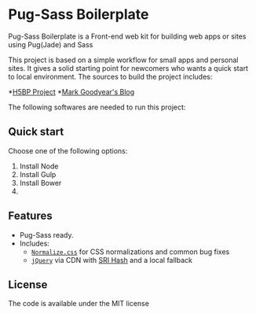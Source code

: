 # Pug-Sass Boilerplate

Pug-Sass Boilerplate is a Front-end web kit for building web apps or sites using Pug(Jade) and Sass

This project is based on a simple workflow for small apps and personal sites. It gives a solid starting point for newcomers who wants a quick start to local environment. The sources to build the project includes:

*[H5BP Project](https://github.com/h5bp/html5-boilerplate)
*[Mark Goodyear's Blog](https://markgoodyear.com/2014/01/getting-started-with-gulp/)

The following softwares are needed to run this project:

## Quick start

Choose one of the following options:

1. Install Node
2. Install Gulp
3. Install Bower
4.


## Features

* Pug-Sass ready.
* Includes:
  * [`Normalize.css`](https://necolas.github.com/normalize.css/)
    for CSS normalizations and common bug fixes
  * [`jQuery`](https://jquery.com/) via CDN with [SRI Hash](https://developer.mozilla.org/en-US/docs/Web/Security/Subresource_Integrity) and a local fallback

## License

The code is available under the MIT license

